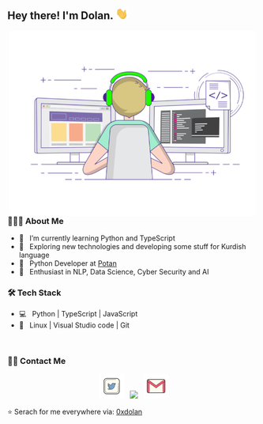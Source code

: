 <h2> Hey there! I'm Dolan. <img src="imgs/Hi.gif" width="25"></h2>
<img align="right" alt="GIF" src="imgs/main.gif" width="500"/>

<h3> 👨🏻‍💻 About Me </h3>

- 🔭 &nbsp; I’m currently learning Python and TypeScript
- 🤔 &nbsp; Exploring new technologies and developing some stuff for Kurdish language
- 💼 &nbsp; Python Developer at [Potan](https://github.com/potanco)
- 🌱 &nbsp; Enthusiast in NLP, Data Science, Cyber Security and AI

<h3>🛠 Tech Stack</h3>

- 💻 &nbsp; Python | TypeScript | JavaScript
- 🔧 &nbsp; Linux | Visual Studio code | Git

<br>

<h3> 🤝🏻 Contact Me </h3>

<p align="center">
&nbsp; <a href="https://twitter.com/0xdolan" target="_blank" ><img src="imgs/twitter.png" width="50" /></a>  
&nbsp; <a href="https://www.linkedin.com/in/0xdolan" target="_blank" ><img src="https://img.icons8.com/plasticine/100/000000/linkedin.png" width="50" /></a>
&nbsp; <a href="mailto:0xdolan@gmail.com" target="_blank" ><img src="imgs/gmail.png"  width="50" /></a>
</p>

⭐️ Serach for me everywhere via: [0xdolan](https://github.com/0xdolan)
